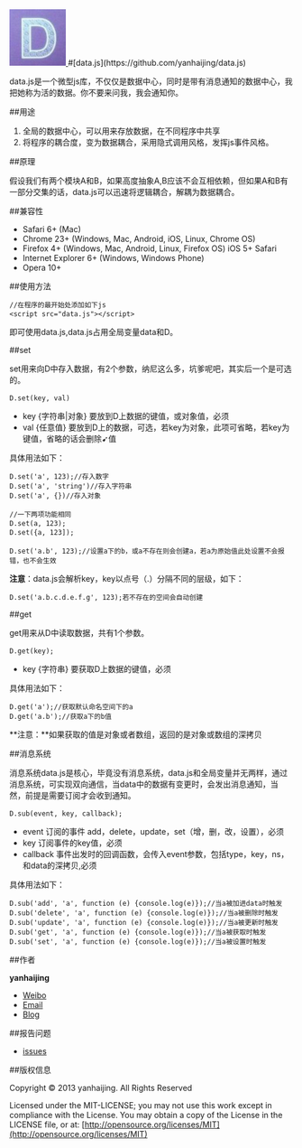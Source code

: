 <a href="https://github.com/yanhaijing/data.js">
  <img src="logo.png" width="100px">
</a>
#[data.js](https://github.com/yanhaijing/data.js)

data.js是一个微型js库，不仅仅是数据中心，同时是带有消息通知的数据中心，我把她称为活的数据。你不要来问我，我会通知你。

##用途

1. 全局的数据中心，可以用来存放数据，在不同程序中共享
2. 将程序的耦合度，变为数据耦合，采用隐式调用风格，发挥js事件风格。

##原理

假设我们有两个模块A和B，如果高度抽象A,B应该不会互相依赖，但如果A和B有一部分交集的话，data.js可以迅速将逻辑耦合，解耦为数据耦合。

##兼容性

- Safari 6+ (Mac)
- Chrome 23+ (Windows, Mac, Android, iOS, Linux, Chrome OS)
- Firefox 4+ (Windows, Mac, Android, Linux, Firefox OS)
iOS 5+ Safari
- Internet Explorer 6+ (Windows, Windows Phone)
- Opera 10+

##使用方法
	
	//在程序的最开始处添加如下js
	<script src="data.js"></script>

即可使用data.js,data.js占用全局变量data和D。

##set
	
set用来向D中存入数据，有2个参数，纳尼这么多，坑爹呢吧，其实后一个是可选的。

	D.set(key, val)

- key {字符串|对象} 要放到D上数据的键值，或对象值，必须
- val {任意值} 要放到D上的数据，可选，若key为对象，此项可省略，若key为键值，省略的话会删除➹值

具体用法如下：

	D.set('a', 123);//存入数字
	D.set('a', 'string')//存入字符串
	D.set('a', {})//存入对象
	
	//一下两项功能相同
	D.set(a, 123);
	D.set({a, 123]);

	D.set('a.b', 123);//设置a下的b，或a不存在则会创建a，若a为原始值此处设置不会报错，也不会生效
	

**注意**：data.js会解析key，key以点号（.）分隔不同的层级，如下：

	D.set('a.b.c.d.e.f.g', 123);若不存在的空间会自动创建


##get

get用来从D中读取数据，共有1个参数。

	D.get(key);

- key {字符串} 要获取D上数据的键值，必须

具体用法如下：

	D.get('a');//获取默认命名空间下的a
	D.get('a.b');//获取a下的b值

**注意：**如果获取的值是对象或者数组，返回的是对象或数组的深拷贝

##消息系统

消息系统data.js是核心，毕竟没有消息系统，data.js和全局变量并无两样，通过消息系统，可实现双向通信，当data中的数据有变更时，会发出消息通知，当然，前提是需要订阅才会收到通知。

	D.sub(event, key, callback);

- event 订阅的事件 add，delete，update，set（增，删，改，设置），必须
- key 订阅事件的key值，必须
- callback 事件出发时的回调函数，会传入event参数，包括type，key，ns，和data的深拷贝,必须

具体用法如下：

	D.sub('add', 'a', function (e) {console.log(e)});//当a被加进data时触发
	D.sub('delete', 'a', function (e) {console.log(e)});//当a被删除时触发
	D.sub('update', 'a', function (e) {console.log(e)});//当a被更新时触发
	D.sub('get', 'a', function (e) {console.log(e)});//当a被获取时触发
	D.sub('set', 'a', function (e) {console.log(e)});//当a被设置时触发

##作者

**yanhaijing**

- [Weibo](http://weibo.com/yanhaijing1234 "yanhaijing's Weibo")
- [Email](mailto:yanhaijing@yeah.net "yanhaijing's Email")
- [Blog](http://yanhaijing.com "yanhaijing's Blog")

##报告问题

- [issues](https://github.com/yanhaijing/data.js/issues "report question")

##版权信息

Copyright © 2013 yanhaijing. All Rights Reserved

Licensed under the MIT-LICENSE;
you may not use this work except in compliance with the License.
You may obtain a copy of the License in the LICENSE file, or at:
	[http://opensource.org/licenses/MIT](http://opensource.org/licenses/MIT)







	

	

	


